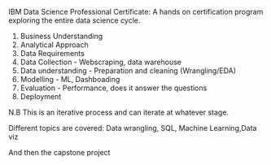 IBM Data Science Professional Certificate:
A hands on certification program exploring the entire data science cycle.
1. Business Understanding
2. Analytical Approach
3. Data Requirements
4. Data Collection - Webscraping, data warehouse 
5. Data understanding - Preparation and cleaning (Wrangling/EDA)
6. Modelling - ML, Dashboading
7. Evaluation - Performance, does it answer the questions
8. Deployment 

N.B This is an iterative process and can iterate at whatever stage.

Different topics are covered: 
Data wrangling, SQL, Machine Learning,Data viz

And then the capstone project
